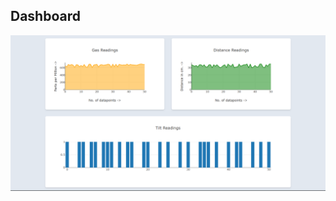 ## Dashboard
![Screenshot of the dashboard is not laoding, please try again.](./screenshots/dashboard.png)